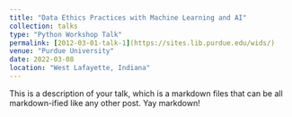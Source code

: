 ```yaml
---
title: "Data Ethics Practices with Machine Learning and AI"
collection: talks
type: "Python Workshop Talk"
permalink: [2012-03-01-talk-1](https://sites.lib.purdue.edu/wids/)
venue: "Purdue University"
date: 2022-03-08
location: "West Lafayette, Indiana"
---
```


This is a description of your talk, which is a markdown files that can be all markdown-ified like any other post. Yay markdown!
